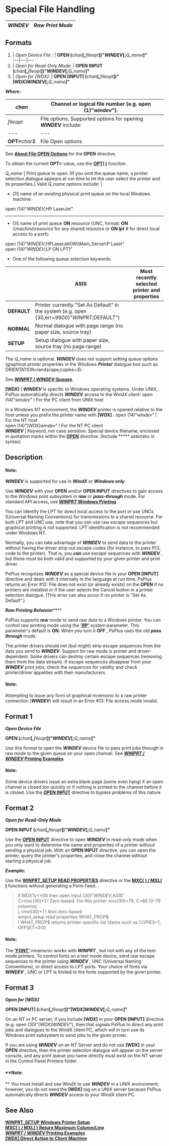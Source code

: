 # Special File Handling

***WINDEV*** |  **_Raw Print Mode_**  
---|---  
  
##  Formats

1. |  _Open Device File_ _:_ |  **OPEN (**_chan_**[,**_fileopt_**])"*WINDEV*[;**_Q_name_**]"**  
---|---|---  
2. |  _Open for Read-Only Mode_: |  **OPEN INPUT (**_chan_**[,**_fileopt_**])"*WINDEV*[;**_Q_name_**]"**  
3. |  _Open for [WDX]_: |  **OPEN [INPUT] (**_chan_**[,**_fileopt_**])"[WDX]*WINDEV*[;**_Q_name_**]"**  
  
**_Where:_**

_chan_ |  Channel or logical file number (e.g. open (1)"*windev*").  
---|---  
_fileopt_ |  File options. Supported options for opening ***WINDEV*** include: |  **ERR=**_stmtref_ |  Error transfer  
---|---  
**OPT=**_char$_ |  File Open options  
  
See **[About File OPEN Options](../directives/open.htm#Mark5)** for the **OPEN** directive.

To obtain the current **OPT=** value, use the [**OPT( )**](../functions/opt.md) function.  
  
_Q_name_ |  Print queue to open. (If you omit the queue name, a printer selection dialogue appears at run time to let the user select the printer and its properties.) Valid _Q_name_ options include: | 

  * OS name of an existing physical print queue on the local Windows machine:  
  
open (14)"*WINDEV*;HP LaserJet"

  
---  
  
  * OS name of print queue **ON** resource (UNC, format: **ON** _\\\machine\resource_ for any shared resource or **ON _lpt_** _#_ for direct local access to a port):  
  
open (14)"*WINDEV*;HPLaserJetON\\\Main_Server\P Laser"  
open (14)"*WINDEV*;LP ON LPT1"

  
  
  * One of the following queue selection keywords:

|  |  **ASIS** |  Most recently selected printer and properties  
---|---|---  
|  **DEFAULT** |  Printer currently "Set As Default" in the system (e.g. open (30,err=9900)"*WINPRT*;DEFAULT")  
|  **NORMAL** |  Normal dialogue with page range (no paper size, source tray)  
|  **SETUP** |  Setup dialogue with paper size, source tray (no page range)  
  
The _Q_name_ is optional. ***WINDEV*** does not support setting queue options (graphical printer properties in the Windows **_Printer_** dialogue box such as ORIENTATION=landscape;copies=3).

See **[*WINPRT* / *WINDEV* Queues](_winprt_windev_queues.md)**.  
  
**[WDX]** |  ***WINDEV*** is specific to Windows operating systems. Under UNIX, PxPlus automatically directs ***WINDEV*** access to the WindX client: open (14)"*windev*" ! For the PC client from UNIX host  
  
In a Windows NT environment, the ***WINDEV*** printer is opened relative to the host unless you prefix the printer name with **[WDX]** : open (14)"*windev*" ! For the NT host  
open (14)"[WDX]*windev*" ! For the NT PC client  
***WINDEV*** |  Keyword, not case sensitive. Special device filename, enclosed in quotation marks within the **[OPEN](../directives/open.md)** directive. (Include *****  _asterisks_ in syntax)  
  
##  Description

#### **Note:**  
***WINDEV*** is supported for use in **_WindX_** or **_Windows only_**.

Use ***WINDEV*** with your **OPEN** and/or **OPEN INPUT** directives to gain access to the Windows print subsystem in **_raw_** or **_pass-through_** mode. For standard API access, use [***WINPRT* Windows Printing**](~winprt~.md).

You can identify the LPT for direct local access to the port or use UNCs (Universal Naming Conventions) for transmissions to a shared resource. For both LPT and UNC use, note that you can use raw escape sequences but graphical printing is not supported. LPT identification is not recommended under Windows NT.

Normally, you can take advantage of ***WINDEV*** to send data to the printer without having the driver strip out escape codes (for instance, to pass PCL code to the printer). That is, you **_can_** use escape sequences with ***WINDEV*** , but these must be both valid and supported by your given printer and print driver.

PxPlus recognizes ***WINDEV*** as a special device file in your **OPEN [INPUT]** directive and deals with it internally in the language at run time. PxPlus returns an Error #12: File does not exist (or already exists) on the **OPEN** if no printers are installed or if the user selects the Cancel button in a printer selection dialogue. (This error can also occur if no printer is "Set As Default".)

**_Raw Printing Behavior_******

PxPlus supports **_raw_** mode to send raw data to a Windows printer. You can control raw printing mode using the [**'RP'**](../parameters/rp.md) system parameter. This parameter's default is **ON**. When you turn it **OFF** , PxPlus uses the old **_pass through_** mode.

The printer drivers should not (but might) strip escape sequences from the data you send to ***WINDEV***. Support for raw mode is printer and driver-dependent. Some drivers can destroy certain escape sequences (removing them from the data stream). If escape sequences disappear from your ***WINDEV*** print jobs, check the sequences for validity and check printer/driver appetites with their manufacturers.

#### **Note:**  
Attempting to issue any form of graphical mnemonic to a raw printer connection (***WINDEV***) will result in an Error #13: File access mode invalid.

##  Format 1

**_Open Device File_**

**OPEN (**_chan_**[,**_fileopt_**])"*WINDEV*[;**_Q_name_**]"**

Use this format to open the ***WINDEV*** device file to pass print jobs through in raw mode to the given queue on your open channel. See **[*WINPRT* / *WINDEV* Printing Examples](_winprt_windev_printing.md)**.

#### **Note:**  
Some device drivers issue an extra blank page (some even hang) if an open channel is closed too quickly or if nothing is printed to the channel before it is closed. Use the **[OPEN INPUT](../directives/open.md)** directive to bypass problems of this nature.

##  Format 2

**_Open for Read-Only Mode_**

**OPEN INPUT (**_chan_**[,**_fileopt_**])"*WINDEV*[;**_Q_name_**]"**

Use the **[OPEN INPUT](../directives/open.md)** directive to open ***WINDEV*** in read-only mode when you only want to determine the name and properties of a printer without sending a physical job. With an **OPEN INPUT** directive, you can open the printer, query the printer's properties, and close the channel without starting a physical job.

**_Example:_**

Use the **[WINPRT_SETUP READ PROPERTIES](../directives/winprt_setup.md)** directive or the **[MXC( ) / MXL( )](../functions/mxc.md)** functions without generating a Form Feed:

> if WDX%<>$00$ then open input (30)"*WINDEV*;ASIS"  
>  C=mxc(30)+1 ! Zero-based. For this printer mxc(30)=79, C=80 (0-79 columns)  
>  L=mxl(30)+1 ! Also zero-based  
> winprt_setup read properties WHAT_PROP$  
>  ! WHAT_PROP$ returns printer-specific list (items such as COPIES=1, OFFSET=0:0)

#### **Note:**  
The **['FONT'](../mnemonics/font.md)** mnemonic works with ***WINPRT*** , but not with any of the text-mode printers. To control fonts on a text mode device, send raw escape sequences to the printer using ***WINDEV*** , UNC (Universal Naming Conventions), or direct access to LPT ports. Your choice of fonts via ***WINDEV*** , UNC or LPT is limited to the fonts supported by the given printer.

##  Format 3

**_Open for [WDX]_**

**OPEN [INPUT] (**_chan_**[,**_fileopt_**])"[WDX]*WINDEV*[;**_Q_name_**]"**

On an NT or PC server, if you include **[WDX]** in your **OPEN [INPUT]** directive (e.g. open (30)"[WDX]*WINDEV*"), then that signals PxPlus to direct any print jobs and dialogues to the WindX client PC, which will in turn use its Windows print subsystem to send jobs to the given printer.

If you are using ***WINDEV*** on an NT Server and do not use **[WDX]** in your **OPEN** directive, then the printer selection dialogue will appear on the server console, and any print queue you name directly must exist on the NT server in the Control Panel Printers folder.

#### **Note:  
** You must install and use WindX to use ***WINDEV*** in a UNIX environment; however, you do not need the **[WDX]** tag on a UNIX server because PxPlus automatically directs ***WINDEV*** access to your WindX client PC.

##  See Also

[**WINPRT_SETUP Windows Printer Setup**](../directives/winprt_setup.md)  
**[MXC( ) / MXL( ) Return Maximum Column/Line](../functions/mxc.md)**  
[***WINPRT* / *WINDEV* Printing Examples**](_winprt_windev_printing.md)  
[**[WDX] Direct Action to Client Machine**](../command_tags/wdx.htm)

